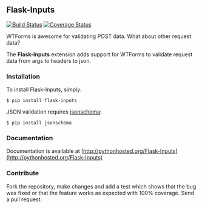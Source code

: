 ## Flask-Inputs

[![Build Status](https://travis-ci.org/nathancahill/flask-inputs.svg)](https://travis-ci.org/nathancahill/flask-inputs)
[![Coverage Status](https://coveralls.io/repos/nathancahill/flask-inputs/badge.svg?branch=master&service=github)](https://coveralls.io/github/nathancahill/flask-inputs?branch=master)


WTForms is awesome for validating POST data. What about other request data?

The __Flask-Inputs__ extension adds support for WTForms to validate request data from args to headers to json.

### Installation

To install Flask-Inputs, simply:

```
$ pip install flask-inputs
```

JSON validation requires [jsonschema](https://pypi.python.org/pypi/jsonschema):

```
$ pip install jsonschema
```

### Documentation

Documentation is available at [http://pythonhosted.org/Flask-Inputs](http://pythonhosted.org/Flask-Inputs)

### Contribute

Fork the repository, make changes and add a test which shows that the bug was fixed or that the feature works as expected with 100% coverage. Send a pull request.